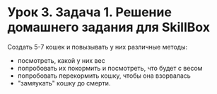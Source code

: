 # Урок 3. Задача 1. Решение домашнего задания для SkillBox

Создать 5-7 кошек и повызывать у них различные методы:

- посмотреть, какой у них вес
- попробовать их покормить и посмотреть, что будет с весом
- попробовать перекормить кошку, чтобы она взорвалась
- "замяукать" кошку до смерти.
